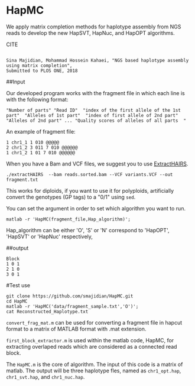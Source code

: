 # HapMC



We apply matrix completion methods for haplotype assembly from NGS reads to develop the new HapSVT, HapNuc, and HapOPT algorithms.

CITE

```

Sina Majidian, Mohammad Hossein Kahaei, "NGS based haplotype assembly using matrix completion",
Submitted to PLOS ONE, 2018

```



##Input



Our developed program works with the fragment file in which each line is with the following format:

```
"Number of parts" "Read ID"  "index of the first allele of the 1st part"  "Alleles of 1st part"  "index of first allele of 2nd part"  "Alleles of 2nd part" ... "Quality scores of alleles of all parts  " 
```

An example of fragment file:
```
1 chr1_1 1 010 @@@@@
2 chr1_2 3 011 7 010 @@@@@@ 
1 chr1_2 1 01 7 010 @@@@@@ 

```


When you have a Bam and VCF files, we suggest you to use [ExtractHAIRS](https://github.com/vibansal/HapCUT2).
 
```
./extractHAIRS  --bam reads.sorted.bam --VCF variants.VCF --out fragment.txt
```
This works for diploids, if you want to use it for polyploids, artificially convert the genotypes (GP tags) to a "0/1" using `sed`.

You can set the argument in order to set which algorithm you want to run.

```
matlab -r 'HapMC(fragment_file,Hap_algorithm)';
```
Hap_algorithm can be either 'O', 'S' or 'N' correspond to 'HapOPT', 'HapSVT' or 'HapNuc'  respectively,


##output


```
Block
1 0 1
2 1 0
3 0 1
````





#Test use

```
git clone https://github.com/smajidian/HapMC.git
cd HapMC
matlab -r 'HapMC('data/fragment_sample.txt','O')';
cat Reconstructed_Haplotype.txt

```




``convert_frag_mat.m`` can be used for converting a fragment file in hapcut format to a matrix of MATLAB format with .mat extension.

``first_block_extractor.m`` is used within the matlab code, HapMC, for extracting overlaped reads which are considered as a connected read block.

The `` HapMC.m `` is the core of algorithm. The input of this code is a matrix of matlab. The output will be three haplotype fles, named as ``chr1_opt.hap``, ``chr1_svt.hap``, and  ``chr1_nuc.hap``.
